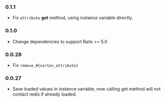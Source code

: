 ### 0.1.1

- Fix `attribute` **get** method, using instance variable directly.

### 0.1.0

- Change dependencies to support Rails >= 5.0

### 0.0.28

- Fix `remove_#{norton_attribute}`

### 0.0.27

- Save loaded values in instance variable, now calling get method will not contact redis if already loaded.
